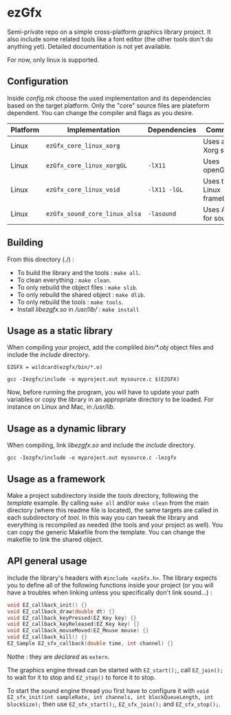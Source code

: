 # ezGfx

Semi-private repo on a simple cross-platform graphics library project. It also include some related tools like a font editor (the other tools don't do anything yet). Detailed documentation is not yet available. 

For now, only linux is supported.


## Configuration

Inside _config.mk_ choose the used implementation and its dependencies based on the target platform. Only the "core" source files are plateform dependent. You can change the compiler and flags as you desire.

| Platform 	| Implementation 				| Dependencies  |		 Comment 				|
|-----------|-------------------------------|---------------|-------------------------------|
| Linux	   	| `ezGfx_core_linux_xorg`	    |			 	| Uses a Xorg server		    |
| Linux 	| `ezGfx_core_linux_xorgGL`	    | `-lX11`		| Uses openGL					|
| Linux		| `ezGfx_core_linux_void`	    | `-lX11 -lGL`	| Uses the Linux framebuffer	|
| Linux	 	| `ezGfx_sound_core_linux_alsa`	| `-lasound`	| Uses Alsa for sound	        |


## Building

From this directory (./) :

* To build the library and the tools : `make all`.
* To clean everything : `make clean`.
* To only rebuild the object files : `make slib`.
* To only rebuild the shared object : `make dlib`.
* To only rebuild the tools : `make tools`.
* Install _libezgfx.so_ in _/usr/lib/_ : `make install`



## Usage as a static library

When compiling your project, add the compliled _bin/\*.obj_ object files and include the _include_ directory.

`EZGFX = wildcard(ezgfx/bin/*.o)`

`gcc -Iezgfx/include -o myproject.out mysource.c $(EZGFX)`

Now, before running the program, you will have to update your path variables or copy the library in an appropriate directory to be loaded. For instance on Linux and Mac, in _/usr/lib_.


## Usage as a dynamic library

When compiling, link _libezgfx.so_ and include the _include_ directory.

`gcc -Iezgfx/include -o myproject.out mysource.c -lezgfx`


## Usage as a framework

Make a project subdirectory inside the _tools_ directory, following the _template_ example. By calling `make all` and/or `make clean` from the main directory (where this readme file is located), the same targets are called in each subdirectory of _tool_. In this way you can tweak the library and everything is recompiled as needed (the tools and your project as well). You can copy the generic Makefile from the template. You can change the makefile to link the shared object.


## API general usage

Include the library's headers with `#include <ezGfx.h>`. The library expects you to define all of the following functions inside your project (or you will have a troubles when linking unless you specifically don't link sound...) :
```C
void EZ_callback_init() {}
void EZ_callback_draw(double dt) {}
void EZ_callback_keyPressed(EZ_Key key) {}
void EZ_callback_keyReleased(EZ_Key key) {}
void EZ_callback_mouseMoved(EZ_Mouse mouse) {}
void EZ_callback_kill() {}
EZ_Sample EZ_sfx_callback(double time, int channel) {}
```

Nothe : they are _declared_ as `extern`. 



The graphics engine thread can be started with `EZ_start();`, call `EZ_join();` to wait for it to stop and `EZ_stop()` to force it to stop.

To start the sound engine thread you first have to configure it with `void EZ_sfx_init(int sampleRate, int channels, int blockQueueLength, int blockSize);` then use `EZ_sfx_start();`, `EZ_sfx_join();` and `EZ_sfx_stop();`.






